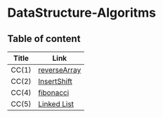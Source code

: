 # DataStructure-Algoritms

## Table of content

| Title | Link |
| ----------- | ----------- |
| CC(1) | [reverseArray](./DataStructure/reverseArray.md) |
| CC(2) | [InsertShift](./DataStructure/insertShift.md)|
| CC(4)|[fibonacci](./DataStructure/ficonacci.md)|
|CC(5)|[Linked List](./DataStructure/Linked_List/linkedList.md)

